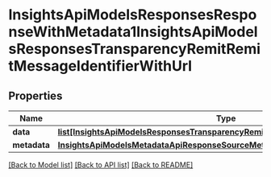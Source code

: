 # InsightsApiModelsResponsesResponseWithMetadata1InsightsApiModelsResponsesTransparencyRemitRemitMessageIdentifierWithUrl

## Properties
Name | Type | Description | Notes
------------ | ------------- | ------------- | -------------
**data** | [**list[InsightsApiModelsResponsesTransparencyRemitRemitMessageIdentifierWithUrl]**](InsightsApiModelsResponsesTransparencyRemitRemitMessageIdentifierWithUrl.md) |  | [optional] 
**metadata** | [**InsightsApiModelsMetadataApiResponseSourceMetadata**](InsightsApiModelsMetadataApiResponseSourceMetadata.md) |  | [optional] 

[[Back to Model list]](../README.md#documentation-for-models) [[Back to API list]](../README.md#documentation-for-api-endpoints) [[Back to README]](../README.md)

